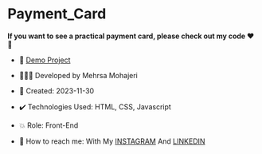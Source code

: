 # Payment_Card

**If you want to see a practical payment card, please check out my code ♥️👀**



- 🔗 [Demo Project](https://mehrsa-mohajeri-developer.github.io/Change_Header_With_Scroll/)
  
- 👩🏻‍💻 Developed by Mehrsa Mohajeri

- 📆 Created: 2023-11-30

- ✔️ Technologies Used: HTML, CSS, Javascript

- 💥 Role: Front-End

- 📲 How to reach me: With My [INSTAGRAM](https://www.instagram.com/mehrsa_mohajeri_developer) And [LINKEDIN](https://www.linkedin.com/in/mehrsa-mohajeri-developer)
  
